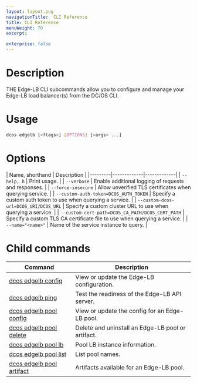 ```yaml
---
layout: layout.pug
navigationTitle:  CLI Reference
title: CLI Reference
menuWeight: 70
excerpt:

enterprise: false
---
```


# Description
THE Edge-LB CLI subcommands allow you to configure and manage your Edge-LB load balancer(s) from the DC/OS CLI.

# Usage

```bash
dcos edgelb [<flags>] [OPTIONS] [<args> ...]
```

# Options

| Name, shorthand | Description |
|---------|-------------|-------------|
| `--help, h`   | Print usage. |
| `--verbose`   | Enable additional logging of requests and responses. |
| `--force-insecure`   | Allow unverified TLS certificates when querying service. |
| `--custom-auth-token=DCOS_AUTH_TOKEN`   | Specify a custom auth token to use when querying a service. |
| `--custom-dcos-url=DCOS_URI/DCOS_URL`   | Specify a custom cluster URL to use when querying a service. |
| `--custom-cert-path=DCOS_CA_PATH/DCOS_CERT_PATH`   | Specify a custom TLS CA certificate file to use when querying a service. |
| `--name="<name>"`   | Name of the service instance to query. |

# Child commands

| Command | Description |
|---------|-------------|
|[dcos edgelb config](/service-docs/edge-lb/0.1.9/cli-reference/dcos-edgelb-config/)  | View or update the Edge-LB configuration. |
|[dcos edgelb ping](/service-docs/edge-lb/0.1.9/cli-reference/dcos-edgelb-ping/)  | Test the readiness of the Edge-LB API server. |
|[dcos edgelb pool config](/service-docs/edge-lb/0.1.9/cli-reference/dcos-edgelb-pool-config/)  | View or update the config for an Edge-LB pool. |
|[dcos edgelb pool delete](/service-docs/edge-lb/0.1.9/cli-reference/dcos-edgelb-pool-delete/)  | Delete and uninstall an Edge-LB pool or artifact. |
|[dcos edgelb pool lb](/service-docs/edge-lb/0.1.9/cli-reference/dcos-edgelb-pool-lb/)  | Pool LB instance information. |
|[dcos edgelb pool list](/service-docs/edge-lb/0.1.9/cli-reference/dcos-edgelb-pool-list/)  | List pool names. |
|[dcos edgelb pool artifact](/service-docs/edge-lb/0.1.9/cli-reference/dcos-edgelb-pool-artifact/)  | Artifacts available for an Edge-LB pool. |

